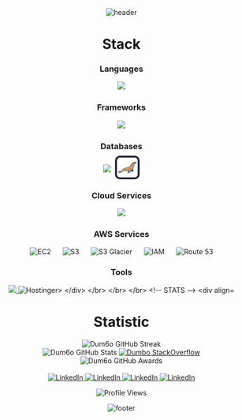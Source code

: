 <!-- HEADER -->
<div align="center" width="100">
  <img src="https://capsule-render.vercel.app/api?color=cc33ff&height=250&section=header&text=Daniel%20Esptia%20(DanielZEspitia)&fontSize=30&type=waving&fontColor=fefefe&&animation=fadeIn"
  alt="header"/>
</div>

<!-- STACK -->
<div align="center" width="100">
  <h1>Stack</h1>
  
  <!-- Languages -->
  <h3>Languages</h3>
  <a href="https://skillicons.dev">
    <img src="https://skillicons.dev/icons?i=python,js,ts,html,css,php,cpp,cs,fortran&theme=dark&perline=9" />
  </a>
  
  <!-- Frameworks -->
  <h3>Frameworks</h3>
  <a href="https://skillicons.dev">
    <img src="https://skillicons.dev/icons?i=django,angular,react,express,laravel,tailwind&theme=dark&perline=6" />
  </a>
  
  <!-- Databases -->
  <h3>Databases</h3>
  <!-- Contenedor para alinear los logos de bases de datos -->
  <div style="display: inline-flex; align-items: center; justify-content: center; gap: 8px; flex-wrap: wrap;">
    <a href="https://skillicons.dev">
      <img src="https://skillicons.dev/icons?i=mysql,postgres,dynamodb&theme=dark&perline=3" />
    </a>
    <!-- Icono de MariaDB con el estilo solicitado -->
    <img style="background-color: #242938; border-radius: 10px; width: 42px; height: 40px; padding: 4px; margin-top: -7px;" src="mariadb-svgrepo-com.svg" alt="MariaDB" />
  </div>
  
  <!-- Cloud Services -->
  <h3>Cloud Services</h3>
  <a href="https://skillicons.dev">
    <img src="https://skillicons.dev/icons?i=aws,azure,gcp,digitalocean&theme=dark&perline=4" />
  </a>

  <!-- AWS Services -->
  <h3>AWS Services</h3>
  <div align="center">
    <img src="https://www.svgrepo.com/show/353449/aws-ec2.svg" width="60px" alt="EC2">
    &nbsp;&nbsp;&nbsp;&nbsp;
    <img src="https://www.svgrepo.com/show/303446/aws-s3-logo.svg" width="60px" alt="S3">
    &nbsp;&nbsp;&nbsp;&nbsp;
    <img src="https://media.licdn.com/dms/image/v2/D4D12AQG7k6H-AncAqQ/article-cover_image-shrink_423_752/article-cover_image-shrink_423_752/0/1678437995107?e=1757548800&v=beta&t=lvWRzYHZicPZ-HEqNNpRuWz9lsRzV0RtVchNNVPu2Ss" border-radius="10px" width="60px" alt="S3 Glacier">
    &nbsp;&nbsp;&nbsp;&nbsp;
    <img src="https://www.svgrepo.com/show/353454/aws-iam.svg" width="60px" alt="IAM">
    &nbsp;&nbsp;&nbsp;&nbsp;
    <img src="https://www.svgrepo.com/show/353459/aws-route53.svg" width="60px" alt="Route 53">
  </div>

  <!-- Tools -->
  <h3>Tools</h3>
  <a href="https://skillicons.dev">
    <img src="https://skillicons.dev/icons?i=xd,ps,ai,id,hostinger,namecheap,figma,linkedin,notion,trello,docker,dotnet,git,linux,npm,nodejs,powershell&theme=dark&perline=8" />
  </a>
  <img src="https://mywebshosting.com/wp-content/uploads/2020/11/Hostinger-hosting-1.jpg" width="60px" alt="Hostinger>
</div>

</br>
</br>
</br>

<!-- STATS -->
<div align="center" width="100">
  <h1>Statistic</h1>
    <img
      src="https://github-readme-streak-stats.herokuapp.com?user=Dum6o&theme=tokyonight&hide_border=true&date_format=%5BY%20%5DM%20j&background=FFFFFF&currStreakNum=71A5FD&currStreakLabel=71A5FD&dates=61D9E1"
      alt="Dum6o GitHub Streak">
  </br>
  <img
    src="https://github-readme-stats.vercel.app/api?username=Dum6o&include_all_commits=true&count_private=true&show_icons=true&line_height=20&title_color=71A5FD&icon_color=71A5FD&text_color=71A5FD&bg_color=ffffff&hide=stars"
    alt="Dum6o GitHub Stats">
  
  <a href="https://stackoverflow.com/users/5272951/dumbo">
      <img
        src="https://stackoverflow-card.vercel.app/?userID=5272951&theme=stackoverflow-light"
        alt="Dumbo StackOverflow">
  </a>
  </br>
  <img
    src="https://github-profile-trophy.vercel.app/?username=Dum6o&margin-w=15&margin-h=15&no-bg=true&no-frame=true"
    alt="Dum6o GitHub Awards">
</div>

<div align="center">
  </br>
  <a href="https://www.linkedin.com/in/edvardasjusius/">
    <img
      src="https://img.shields.io/badge/LinkedIn--_.svg?style=social&logo=linkedin"
      alt="LinkedIn">
  </a>
  <a href="https://www.instagram.com/e2.edas/">
    <img
      src="https://img.shields.io/badge/Instagram--_.svg?style=social&logo=instagram"
      alt="LinkedIn">
  </a>
  <a href="https://stackoverflow.com/users/5272951/dumbo">
    <img
      src="https://img.shields.io/badge/StackOverflow--_.svg?style=social&logo=stackoverflow"
      alt="LinkedIn">
  </a>
  <a href="https://stackoverflow.com/users/5272951/dumbo">
    <img
      src="https://img.shields.io/badge/GitHub--_.svg?style=social&logo=github"
      alt="LinkedIn">
  </a>

  </br>

<img
    src="https://hits.seeyoufarm.com/api/count/incr/badge.svg?url=https://github.com/Dum6o/&title=Profile%20Views"
    alt="Profile Views">

</div>

<!-- FOOTER -->
<div align="center" width="100">
  <img src="https://capsule-render.vercel.app/api?color=cc33ff&height=100&section=footer&fontSize=30&type=waving&fontColor=fefefe"
  alt="footer" />
</div>

